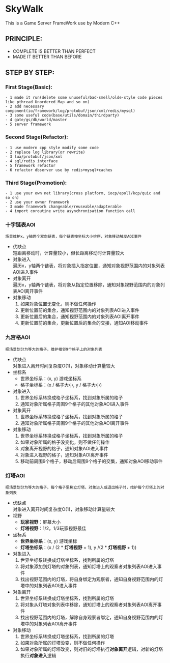 # SkyWalk
This is a Game Server FrameWork use by Modern C++


## PRINCIPLE:
- COMPLETE IS BETTER THAN PERFECT
- MADE IT BETTER THAN BEFORE


## STEP BY STEP:

### First Stage(Basic): 
	- 1 made it run(delete some unuseful/bad-smell/olde-style code pieces like pthread Unordered_Map and so on)
	- 2 add necessary component(io/framework/log/protobuf/json/xml/redis/mysql)
	- 3 some useful code(base/utils/domain/thirdparty)
	- 4 gate/gs/db/world/master
	- 5 server framework

### Second Stage(Refactor):
	- 1 use modern cpp style modify some code
	- 2 replace log library(or rewrite)
	- 3 lua/protobuf/json/xml 
	- 4 sql/redis interface
	- 5 framework refactor
	- 6 refactor dbserver use by redis+mysql+caches

### Third Stage(Promotion):
	- 1 use your own net library(cross platform, iocp/epoll/kcp/quic and so on)
	- 2 use your owner framework
	- 3 made framework changeable/reuseable/adapterable
	- 4 import coroutine write asynchronisation function call




### 十字链表AOI
	场景维护x，y轴两个双向链表，每个链表按坐标大小排序，对象移动触发AOI事件
+ 优缺点   
短距离移动时，计算量较小，但长距离移动时计算量较大
+ 对象进入   
遍历x，y轴两个链表，将对象插入指定位置，通知对象视野范围内的对象列表AOI进入事件
+ 对象离开   
遍历x，y轴两个链表，将对象从指定位置移除，通知对象视野范围内的对象列表AOI离开事件
+ 对象移动
	1. 如果对象位置无变化，则不做任何操作
	2. 更新位置前的集合，通知视野范围内的对象列表AOI进入事件
	3. 更新位置后的集合，通知视野范围内的对象列表AOI离开事件
	4. 更新位置前的集合，更新位置后的集合的交接，通知AOI移动事件
### 九宫格AOI
	把场景划分为等大的格子，维护相邻9个格子上的对象列表
+ 优缺点  
对象进入离开时间复杂度O(1)，对象移动计算量较大
+ 坐标系
	- 世界坐标系：(x, y) 游戏坐标系  
	- 格子坐标系：(x / 格子大小, y / 格子大小)
+ 对象进入
	1. 世界坐标系转换成格子坐标系，找到对象所属的格子
	2. 通知对象所属格子周围9个格子的其他对象AOI进入事件
+ 对象离开
	1. 世界坐标系转换成格子坐标系，找到对象所属的格子
	2. 通知对象所属格子周围9个格子的其他对象AOI离开事件
+ 对象移动
	1. 世界坐标系转换成格子坐标系，找到对象所属的格子
	2. 如果对象所属的格子没变化，则不做任何操作
	3. 对象离开视野的格子，通知对象AOI进入事件
	4. 对象进入视野的格子，通知对象AOI离开事件
	5. 移动前周围9个格子，移动后周围9个格子的交集，通知对象AOI移动事件
### 灯塔AOI
	把场景划分为等大的格子，每个格子里树立灯塔，对象进入或退出格子时，维护每个灯塔上的对象列表
+ 优缺点  
对象进入离开时间复杂度O(1)，对象移动计算量较大
+ 视野
	- **玩家视野**：屏幕大小
	- **灯塔视野**：1/2，1/3玩家视野最佳
+ 坐标系
	- **世界坐标系**：(x, y) 游戏坐标
	- **灯塔坐标系**：(x / (2 * **灯塔视野** + 1), y /(2 * **灯塔视野** + 1))
+ 对象进入
	1. 世界坐标系转换成灯塔坐标系，找到所属的灯塔
	2. 将对象添加到灯塔的对象列表，通知灯塔上的观察者对象列表AOI进入事件
	3. 找出视野范围内的灯塔，将自身绑定为观察者，通知自身视野范围内的灯塔中的对象列表AOI进入事件   
+ 对象离开
	1. 世界坐标系转换成灯塔坐标系，找到所属的灯塔
	2. 将对象从灯塔对象列表中移除，通知灯塔上的观察者对象列表AOI离开事件
	3. 找出视野范围内的灯塔，解除自身观察者绑定，通知自身视野范围内的灯塔中的对象列表AOI离开事件
+ 对象移动
	1. 世界坐标系转换成灯塔坐标系，找到所属的灯塔
	2. 如果对象所属的灯塔没变，则不做任何操作
	3. 如果对象所属的灯塔改变，则对旧的灯塔执行**对象离开**逻辑，对新的灯塔执行**对象进入**逻辑
